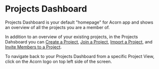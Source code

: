 # Projects Dashboard

Projects Dashboard is your default "homepage" for Acorn app and shows an overview of all the projects you are a member of.

In addition to an overview of your existing projects, in the Projects Dahsboard you can [Create a Project](create-a-project.md), [Join a Project](join-a-project.md), [Import a Project](import-a-project.md), and [Invite Members to a Project](invite-members-to-a-project.md).

To navigate back to your Projects Dashboard from a specific Project View, click on the Acorn logo on top left side of the screen.
